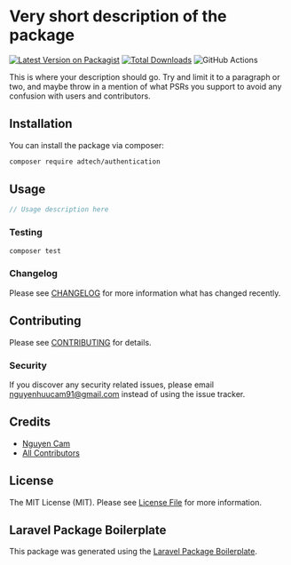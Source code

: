 # Very short description of the package

[![Latest Version on Packagist](https://img.shields.io/packagist/v/adtech/authentication.svg?style=flat-square)](https://packagist.org/packages/adtech/authentication)
[![Total Downloads](https://img.shields.io/packagist/dt/adtech/authentication.svg?style=flat-square)](https://packagist.org/packages/adtech/authentication)
![GitHub Actions](https://github.com/adtech/authentication/actions/workflows/main.yml/badge.svg)

This is where your description should go. Try and limit it to a paragraph or two, and maybe throw in a mention of what PSRs you support to avoid any confusion with users and contributors.

## Installation

You can install the package via composer:

```bash
composer require adtech/authentication
```

## Usage

```php
// Usage description here
```

### Testing

```bash
composer test
```

### Changelog

Please see [CHANGELOG](CHANGELOG.md) for more information what has changed recently.

## Contributing

Please see [CONTRIBUTING](CONTRIBUTING.md) for details.

### Security

If you discover any security related issues, please email nguyenhuucam91@gmail.com instead of using the issue tracker.

## Credits

-   [Nguyen Cam](https://github.com/adtech)
-   [All Contributors](../../contributors)

## License

The MIT License (MIT). Please see [License File](LICENSE.md) for more information.

## Laravel Package Boilerplate

This package was generated using the [Laravel Package Boilerplate](https://laravelpackageboilerplate.com).
